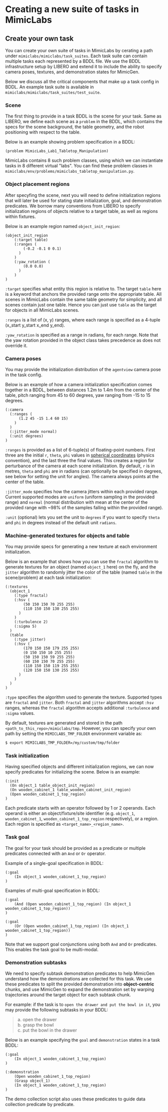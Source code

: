 # Creating a new suite of tasks in MimicLabs

## Create your own task

You can create your own suite of tasks in MimicLabs by cerating a path under `mimiclabs/mimiclabs/task_suites`. Each task suite can contain multiple tasks each represented by a BDDL file. We use the BDDL infrastructure setup by LIBERO and extend it to include the ability to specify camera poses, textures, and demonstration states for MimicGen.

Below we discuss all the critical components that make up a task config in BDDL. An example task suite is available in `mimiclabs/mimiclabs/task_suites/test_suite`.


### Scene
The first thing to provide in a task BDDL is the scene for your task. Same as LIBERO, we define each scene as a `problem` in the BDDL, which contains the specs for the scene background, the table geometry, and the robot positioning with respect to the table.

Below is an example showing problem specification in a BDDL:
```
(problem MimicLabs_Lab1_Tabletop_Manipulation)
```

MimicLabs contains 8 such problem classes, using which we can instantiate tasks in 8 different virtual "labs". You can find these problem classes in `mimiclabs/env/problems/mimiclabs_tabletop_manipulation.py`.

### Object placement regions
After specyfing the scene, next you will need to define initialization regions that will later be used for stating state initialization, goal, and demonstration predicates. We borrow many conventions from LIBERO to specify initialization regions of objects relative to a target table, as well as regions within fixtures.

Below is an example region named `object_init_region`:
```
(object_init_region
    (:target table)
    (:ranges (
        (-0.2 -0.1 0 0.1)
      )
    )
    (:yaw_rotation (
        (0.0 0.0)
      )
    )
)
```

`:target` specifies what entity this region is relative to. The target `table` here is a keyword that anchors the provided range onto the appropriate table. All scenes in MimicLabs contain the same table geometry for simplicity, and all scenes contain just one table. Hence you can just use `table` as the target for objects in all MimicLabs scenes.

`:ranges` is a list of (x, y) ranges, where each range is specified as a 4-tuple (x_start y_start x_end y_end).

`:yaw_rotation` is specified as a range in radians, for each range. Note that the yaw rotation provided in the object class takes precedence as does not override it.


### Camera poses

You may provide the initialization distribution of the `agentview` camera pose in the task config. 

Below is an example of how a camera initialization specification comes together in a BDDL, between distances 1.2m to 1.4m from the center of the table, pitch ranging from 45 to 60 degrees, yaw ranging from -15 to 15 degrees.
```
(:camera
  (:ranges (
      (1.2 45 -15 1.4 60 15)
    )
  )
  (:jitter_mode normal)
  (:unit degrees)
)
```

`:ranges` is provided as a list of 6-tuple(s) of floating-point numbers. First three are the initial `r`, `theta`, `phi` values in [spherical coordinates](https://en.wikipedia.org/wiki/Spherical_coordinate_system) (physics convention), and the last three the final values. This creates a region for perturbance of the camera at each scene initialization. By default, `r` is in metres, `theta` and `phi` are in radians (can optionally be specified in degrees, see below for setting the unit for angles). The camera always points at the center of the table. 

`:jitter_mode` specifies how the camera jitters within each provided range. Current supported modes are `uniform` (uniform sampling in the provided range) and `normal` (normal distribution with mean at the center of the provided range with ~98% of the samples falling within the provided range).

`:unit` (optional) lets you set the unit to `degrees` if you want to specify `theta` and `phi` in degrees instead of the default unit `radians`.


### Machine-generated textures for objects and table

You may provide specs for generating a new texture at each environment initialization. 

Below is an example that shows how you can use the `fractal` algorithm to generate textures for an object (named `object_1` here) on the fly, and the `jitter` algorithm to randomly jitter the color of the table (named `table` in the scene/problem) at each task initialization:
```
(:textures
  (object_1
    (:type fractal)
    (:hsv (
        (50 150 150 70 255 255)
        (110 150 150 130 255 255)
      )
    )
    (:turbulence 2)
    (:sigma 5)
  )
  (table
    (:type jitter)
    (:hsv (
        (170 150 150 179 255 255)
        (0 150 150 10 255 255)
        (50 150 150 59 255 255)
        (60 150 150 70 255 255)
        (110 150 150 119 255 255)
        (120 150 150 130 255 255)
      )
    )
  )
)
```

`:type` specifies the algorithm used to generate the texture. Supported types are `fractal` and `jitter`. Both `fractal` and `jitter` algorithms accept `:hsv` ranges, whereas the `fractal` algorithm accepts additional `:turbulence` and `:sigma` values.


By default, textures are generated and stored in the path `<path_to_this_repo>/mimiclabs/tmp`. However, you can specify your own path by setting the `MIMICLABS_TMP_FOLDER` environment variable as:
```bash
$ export MIMICLABS_TMP_FOLDER=/my/custom/tmp/folder
```
<!-- add examples from paper appendix -->


### Task initialization

Having specified objects and different initialization regions, we can now specify predicates for initializing the scene. Below is an example:
```
(:init
  (On object_1 table_object_init_region)
  (On wooden_cabinet_1 table_wooden_cabinet_init_region)
  (Open wooden_cabinet_1_top_region)
)
```

Each predicate starts with an operator followed by 1 or 2 operands. Each operand is either an object/fixture/site identifier (e.g. `object_1`, `wooden_cabinet_1`, `wooden_cabinet_1_top_region` respectively), or a region. Each region is specified as `<target_name>_<region_name>`.

### Task goal
The goal for your task should be provided as a predicate or multiple predicates connected with an `And` or `Or` operator.

Example of a single-goal specification in BDDL:
```
(:goal
    (In object_1 wooden_cabinet_1_top_region)
)
```
Examples of multi-goal specification in BDDL:
```
(:goal
    (And (Open wooden_cabinet_1_top_region) (In object_1 wooden_cabinet_1_top_region))
)
```
```
(:goal
    (Or (Open wooden_cabinet_1_top_region) (In object_1 wooden_cabinet_1_top_region))
)
```
Note that we support goal conjunctions using both `And` and `Or` predicates. This enables the task goal to be multi-modal.


### Demonstration subtasks

We need to specify subtask demonstration predicates to help MimicGen understand how the demonstrations are collected for this task. We use these predicates to split the provided demonstration into **object-centric** chunks, and use MimicGen to expand the demonstration set by warping trajectories around the target object for each subtask chunk.

For example: if the task is to ``open the drawer and put the bowl in it``, you may provide the following subtasks in your BDDL: </br>
> a. open the drawer </br>
> b. grasp the bowl </br>
> c. put the bowl in the drawer </br>

Below is an example specifying the `goal` and `demonstration` states in a task BDDL:
```
(:goal
    (In object_1 wooden_cabinet_1_top_region)
)

(:demonstration
    (Open wooden_cabinet_1_top_region)
    (Grasp object_1)
    (In object_1 wooden_cabinet_1_top_region)
)
```

The demo collection script also uses these predicates to guide data collection predicate by predicate.
